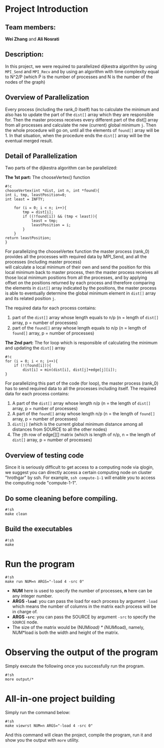 # Project Introduction

## Team members: 

**Wei Zhang** and **Ali Nosrati**

## Description: 

In this project, we were required to parallelized dijkestra algorithm by 
using `MPI_Send` and `MPI_Recv` and by using an algorithm with time complexity 
equal to N^2/P (which P is the number of processes and N is the number of the
nodes of the graph)


## Overview of Parallelization

Every process (including the rank_0 itself) has to calculate the minimum and
also has to update the part of the `dist[]` array which they are responsible
for. Then the master process receives every different part of the dist[] array from
all processes and calculate the new (current) global minimum `j`. Then the whole 
procedure will go on, until all the elements of `found[]` array will be 1. In that
situation, when the procedure ends the `dist[]` array will be the eventual merged result. 

## Detail of Parallelization

Two parts of the dijkestra algorithm can be parallelized:

**The 1st part:** The chooseVertex() function
```
#!c
chooseVertex(int *dist, int n, int *found){
int i, tmp, leastPosition=0;
int least = INFTY;

    for (i = 0; i < n; i++){
        tmp = dist[i];
        if ((!found[i]) && (tmp < least)){
            least = tmp;
            leastPosition = i;
        }
    }
return leastPosition;
}
```
For parallelizing the chooseVertex function the master process (rank_0) provides
all the processes with required data by MPI_Send, and all the processes (including master process)  
will calculate a local minimum of their own and send the position for this local minimum back to master process, 
then the master process receives all those local minimum positions from all the processes, and by applying offset on 
the positions returned by each process and therefore comparing the elements in `dist[]` array indicated by the positions, 
the master process is able to eventually determine the global minimum element in `dist[]` array and its related position `j`.

The required data for each process contains:

1. part of the `dist[]` array whose length equals to n/p (n = length of `dist[]` array, p = number of processes)
2. part of the `found[]` array whose length equals to n/p (n = length of `found[]` array, p = number of processes)
    
**The 2nd part:** The for loop which is responsible of calculating the minimum and updating the
`dist[]` array
```
#!c
for (i = 0; i < n; i++){
    if (!(found[i])){
        dist[i] = min(dist[i], dist[j]+edge[j][i]);
}
```
For parallelizing this part of the code (for loop), the master process (rank_0) has
to send required data to all the processes including itself. The required data for each process contains:

1. A part of the `dist[]` array whose length n/p (n = the length of `dist[]` array, p = number of processes)
2. A part of the `found[]` array whose length n/p (n = the length of `found[]` array, p = number of processes)
3. `dist[j]` (which is the current global minimum distance among all distances from SOURCE to all the other nodes)
4. The `j`th row of edge[][] matrix (which is length of n/p, n = the length of `dist[]` array, p = number of processes)

## Overview of testing code

Since it is seriously difficult to get access to a computing node via qlogin,
we suggest you can directly access a certain computing node on cluster
"hrothgar" by ssh. For example, ```ssh compute-1-1``` will enable you to access
the computing node "compute-1-1".


## Do some cleaning before compiling.

```
#!sh
make clean
```

## Build the executables

```
#!sh
make
```

# Run the program


```
#!sh
make run NUM=n ARGS="-load 4 -src 0"
```

- **NUM** here is used to specify the number of processes, **n** here can be any integer number.
- **ARGS `-load`**: you can pass the load for each process by argument `-load` which means the number of columns in the matrix each process will be in charge of.
- **ARGS `-src`**: you can pass the SOURCE by argument `-src` to specify the `SOURCE` node.
- The size of the matrix would be (NUM*load) * (NUM*load), namely, NUM*load is both the width and height of the matrix.



# Observing the output of the program

Simply execute the following once you
successfully run the program.

```
#!sh
more output/*
```

# All-in-one project building

Simply run the command below:
```
#!sh
make viewrst NUM=n ARGS="-load 4 -src 0"
```
And this command will clean the project, compile the program, run it and show you the output with `more` utility.


